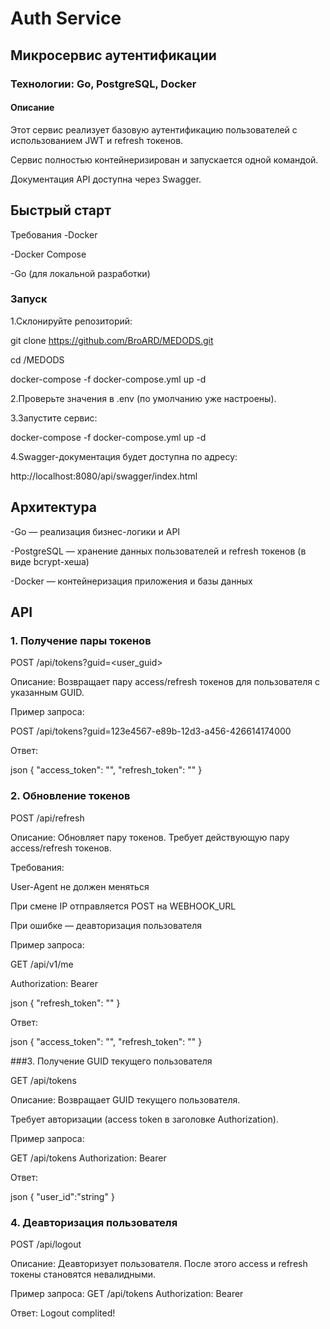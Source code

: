 # Auth Service
## Микросервис аутентификации

### Технологии: Go, PostgreSQL, Docker

#### Описание
Этот сервис реализует базовую аутентификацию пользователей с использованием JWT и refresh токенов.

Сервис полностью контейнеризирован и запускается одной командой.

Документация API доступна через Swagger.

## Быстрый старт
Требования
-Docker

-Docker Compose

-Go (для локальной разработки)

### Запуск
1.Склонируйте репозиторий:

git clone https://github.com/BroARD/MEDODS.git

cd /MEDODS

docker-compose -f docker-compose.yml up -d

2.Проверьте значения в .env (по умолчанию уже настроены).

3.Запустите сервис:

docker-compose -f docker-compose.yml up -d

4.Swagger-документация будет доступна по адресу:

http://localhost:8080/api/swagger/index.html

## Архитектура

-Go — реализация бизнес-логики и API

-PostgreSQL — хранение данных пользователей и refresh токенов (в виде bcrypt-хеша)

-Docker — контейнеризация приложения и базы данных

## API
### 1. Получение пары токенов

POST /api/tokens?guid=<user_guid>

Описание: Возвращает пару access/refresh токенов для пользователя с указанным GUID.

Пример запроса:

POST /api/tokens?guid=123e4567-e89b-12d3-a456-426614174000

Ответ:

json
{
  "access_token": "<jwt>",
  "refresh_token": "<base64>"
}

### 2. Обновление токенов

POST /api/refresh

Описание: Обновляет пару токенов. Требует действующую пару access/refresh токенов.

Требования:

User-Agent не должен меняться

При смене IP отправляется POST на WEBHOOK_URL

При ошибке — деавторизация пользователя

Пример запроса:

GET /api/v1/me

Authorization: Bearer <jwt>

json
{
  "refresh_token": "<base64>"
}

Ответ:

json
{
  "access_token": "<jwt>",
  "refresh_token": "<base64>"
}

###3. Получение GUID текущего пользователя

GET /api/tokens

Описание: Возвращает GUID текущего пользователя.

Требует авторизации (access token в заголовке Authorization).

Пример запроса:

GET /api/tokens
Authorization: Bearer <jwt>

Ответ:

json
{
  "user_id":"string"
}

### 4. Деавторизация пользователя

POST /api/logout

Описание: Деавторизует пользователя. После этого access и refresh токены становятся невалидными.

Пример запроса:
GET /api/tokens
Authorization: Bearer <jwt>

Ответ:
Logout complited!


